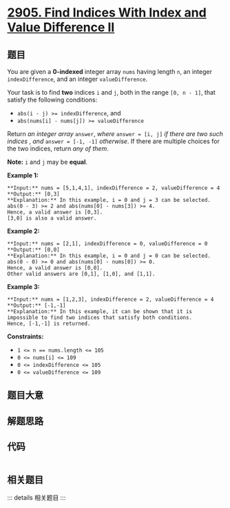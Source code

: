 # [2905. Find Indices With Index and Value Difference II](https://leetcode.com/problems/find-indices-with-index-and-value-difference-ii)

## 题目

You are given a **0-indexed** integer array `nums` having length `n`, an
integer `indexDifference`, and an integer `valueDifference`.

Your task is to find **two** indices `i` and `j`, both in the range `[0, n -
1]`, that satisfy the following conditions:

  * `abs(i - j) >= indexDifference`, and
  * `abs(nums[i] - nums[j]) >= valueDifference`

Return _an integer array_ `answer`, _where_ `answer = [i, j]` _if there are
two such indices_ , _and_ `answer = [-1, -1]` _otherwise_. If there are
multiple choices for the two indices, return _any of them_.

**Note:** `i` and `j` may be **equal**.



**Example 1:**

    
    
    **Input:** nums = [5,1,4,1], indexDifference = 2, valueDifference = 4
    **Output:** [0,3]
    **Explanation:** In this example, i = 0 and j = 3 can be selected.
    abs(0 - 3) >= 2 and abs(nums[0] - nums[3]) >= 4.
    Hence, a valid answer is [0,3].
    [3,0] is also a valid answer.
    

**Example 2:**

    
    
    **Input:** nums = [2,1], indexDifference = 0, valueDifference = 0
    **Output:** [0,0]
    **Explanation:** In this example, i = 0 and j = 0 can be selected.
    abs(0 - 0) >= 0 and abs(nums[0] - nums[0]) >= 0.
    Hence, a valid answer is [0,0].
    Other valid answers are [0,1], [1,0], and [1,1].
    

**Example 3:**

    
    
    **Input:** nums = [1,2,3], indexDifference = 2, valueDifference = 4
    **Output:** [-1,-1]
    **Explanation:** In this example, it can be shown that it is impossible to find two indices that satisfy both conditions.
    Hence, [-1,-1] is returned.



**Constraints:**

  * `1 <= n == nums.length <= 105`
  * `0 <= nums[i] <= 109`
  * `0 <= indexDifference <= 105`
  * `0 <= valueDifference <= 109`


## 题目大意

## 解题思路

## 代码

```javascript

```

## 相关题目

::: details 相关题目
:::

